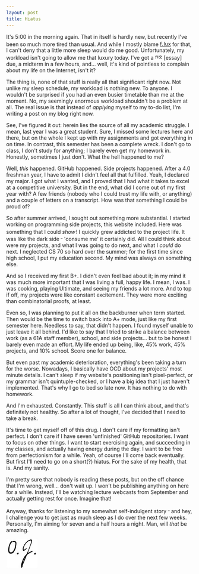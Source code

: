 ```yaml
---
layout: post
title: Hiatus
---
```


It's 5:00 in the morning again. That in itself is hardly new, but recently I've been so much more tired than usual. And while I mostly blame [f.<sup><sub><sup><sub><sup> </sup></sub></sup></sub></sup>lux](https://justgetflux.com/) for that, I can't deny that a little more sleep would do me good. Unfortunately, my workload isn't going to allow me that luxury today. I've got a <sup><sub>作文</sub></sup> [essay] due, a midterm in a few hours, and&#46;&#46;&#46; well, it's kind of pointless to complain about my life on the Internet, isn't it?

The thing is, none of that stuff is really all that significant right now. Not unlike my sleep schedule, my workload is nothing new. To anyone. I wouldn't be surprised if you had an even busier timetable than me at the moment. No, my seemingly enormous workload shouldn't be a problem at all. The real issue is that instead of _applying_ myself to my to-do list, I'm writing a post on my blog right now.

See, I've figured it out: herein lies the source of all my academic struggle. I mean, last year I was a great student. Sure, I missed some lectures here and there, but on the whole I kept up with my assignments and got everything in on time. In contrast, this semester has been a complete wreck. I don't go to class, I don't study for anything; I barely even get my homework in. Honestly, sometimes I just don't. What the hell happened to me?

Well, _this_ happened. GitHub happened. Side projects happened. After a 4.0 freshman year, I have to admit I didn't feel all that fulfilled. Yeah, I declared my major. I got what I wanted, and I proved that I had what it takes to excel at a competitive university. But in the end, what did I come out of my first year with? A few friends (nobody who I could trust my life with, or anything) and a couple of letters on a transcript. How was that something I could be proud of? 

So after summer arrived, I sought out something more substantial. I started working on programming side projects, this website included. Here was something that I could _show_<sup><sub><sup><sub><sup> </sup></sub></sup></sub></sup>! I quickly grew addicted to the project life. It was like the dark side <sup><sub>&ndash;</sub></sup> 'consume me' it certainly did. All I could think about were my projects, and what I was going to do next, and what I _could_ do next. I neglected CS 70 so hard over the summer; for the first time since high school, I put my education second. My mind was always on something else.

And so I received my first B+. I didn't even feel bad about it; in my mind it was much more important that I was living a full, happy life. I mean, I was. I was cooking, playing Ultimate, and seeing my friends a lot more. And to top if off, my projects were like constant excitement. They were more exciting than combinatorial proofs, at least.

Even so, I was planning to put it all on the backburner when term started. Then would be the time to switch back into A+ mode, just like my first semester here. Needless to say, that didn't happen. I found myself unable to just leave it all behind. I'd like to say that I tried to strike a balance between work (as a 61A staff member), school, and side projects&#46;&#46;&#46; but to be honest I barely even made an effort. My life ended up being, like, 45% work, 45% projects, and 10% school. Score one for balance.

But even past my academic deterioration, everything's been taking a turn for the worse. Nowadays, I basically have OCD about my projects' most minute details. I can't sleep if my website's positioning isn't pixel-perfect, or my grammar isn't quintuple-checked, or I have a big idea that I just haven't implemented. That's why I go to bed so late now. It has nothing to do with homework.

And I'm exhausted. Constantly. This stuff is all I can think about, and that's definitely not healthy. So after a lot of thought, I've decided that I need to take a break.

It's time to get myself off of this drug. I don't care if my formatting isn't perfect. I don't care if I have seven 'unfinished' GitHub repositories. I want to focus on other things. I want to start exercising again, and succeeding in my classes, and actually having energy during the day. I want to be free from perfectionism for a while. Yeah, of course I'll come back eventually. But first I'll need to go on a short(?) hiatus. For the sake of my health, that is. And my sanity.

I'm pretty sure that nobody is reading these posts, but on the off chance that I'm wrong, well&#46;&#46;&#46; don't wait up. I won't be publishing anything on here for a while. Instead, I'll be watching lecture webcasts from September and actually getting rest for once. Imagine that!

Anyway, thanks for listening to my somewhat self-indulgent story <sup><sub>&ndash;</sub></sup> and hey, I challenge you to get just as much sleep as I do over the next few weeks. Personally, I'm aiming for seven and a half hours a night. Man, will _that_ be amazing.

![&nbsp;* this should be a signature *&nbsp;](/images/signature-small.jpg "Not my legal signature")
